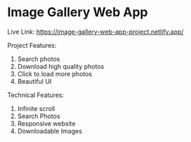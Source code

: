 # Image Gallery Web App

Live Link: https://image-gallery-web-app-project.netlify.app/

Project Features:
1. Search photos
2. Download high quality photos
3. Click to load more photos
4. Beautiful UI

Technical Features:
1. Infinite scroll
2. Search Photos
3. Responsive website
4. Downloadable Images


